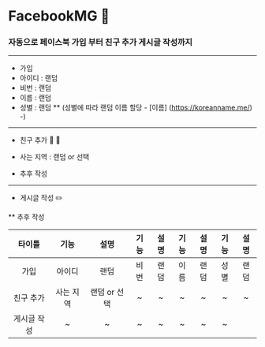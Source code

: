 # FacebookMG :blue_book:

### 자동으로 페이스북 가입 부터 친구 추가 게시글 작성까지 
---------------------------------------
* 가입
 * 아이디 : 랜덤
 * 비번 : 랜덤
 * 이름 : 랜덤
 * 성별 : 랜덤 
 ** (성별에 따라 랜덤 이름 할당 - [이름] (https://koreanname.me/) -)

---------------------------------------
* 친구 추가 :two_men_holding_hands: :two_women_holding_hands:
 
 * 사는 지역 : 랜덤 or 선택
 * 추후 작성

---------------------------------------
* 게시글 작성 :pencil2:
 
 ** 추후 작성

|타이틀|기능|설명|기능|설명|기능|설명|기능|설명
|:---:|:---:|:---:|:---:|:---:|:---:|:---:|:---:|:---:|
|가입|아이디|랜덤|비번|랜덤|이름|랜덤|성별|랜덤|
|친구 추가|사는 지역|랜덤 or 선택|~|~|~|~|~|~|
|게시글 작성|~|~|~|~|~|~|~|
